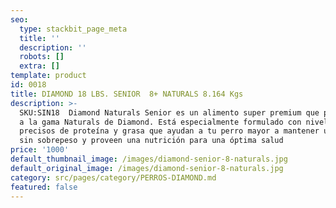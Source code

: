 ```yaml
---
seo:
  type: stackbit_page_meta
  title: ''
  description: ''
  robots: []
  extra: []
template: product
id: 0018
title: DIAMOND 18 LBS. SENIOR  8+ NATURALS 8.164 Kgs
description: >-
  SKU:SIN18  Diamond Naturals Senior es un alimento super premium que pertenece
  a la gama Naturals de Diamond. Está especialmente formulado con niveles
  precisos de proteína y grasa que ayudan a tu perro mayor a mantener un cuerpo
  sin sobrepeso y proveen una nutrición para una óptima salud
price: '1000'
default_thumbnail_image: /images/diamond-senior-8-naturals.jpg
default_original_image: /images/diamond-senior-8-naturals.jpg
category: src/pages/category/PERROS-DIAMOND.md
featured: false
---
```

